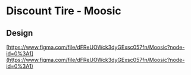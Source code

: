 # Discount Tire - Moosic

## Design
[https://www.figma.com/file/dFReUOWck3dyGExsc057fn/Moosic?node-id=0%3A1](https://www.figma.com/file/dFReUOWck3dyGExsc057fn/Moosic?node-id=0%3A1)
